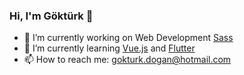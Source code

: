 ### Hi, I'm Göktürk 👋

<!--
**gokturkdogan/GokturkDogan** is a ✨ _special_ ✨ repository because its `README.md` (this file) appears on your GitHub profile.
-->

- 🔭 I’m currently working on Web Development [Sass](https://sass-lang.com/)
- 🌱 I’m currently learning [Vue.js](https://vuejs.org/) and [Flutter](https://flutter.dev/)
- 📫 How to reach me: gokturk.dogan@hotmail.com

